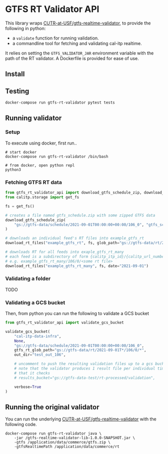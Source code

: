 # GTFS RT Validator API

This library wraps [CUTR-at-USF/gtfs-realtime-validator](https://github.com/CUTR-at-USF/gtfs-realtime-validator),
to provide the following in python:

* a `validate` function for running validation.
* a commandline tool for fetching and validating cal-itp realtime.

It relies on setting the `GTFS_VALIDATOR_JAR` environment variable with the path of the RT validator.
A Dockerfile is provided for ease of use.

## Install


## Testing

```shell
docker-compose run gtfs-rt-validator pytest tests
```

## Running validator

### Setup

To execute using docker, first run..

```shell
# start docker
docker-compose run gtfs-rt-validator /bin/bash

# from docker, open python repl
python3
```

### Fetching GTFS RT data

```python
from gtfs_rt_validator_api import download_gtfs_schedule_zip, download_rt_files
from calitp.storage import get_fs

fs = get_fs()

# creates a file named gtfs_schedule.zip with some zipped GTFS data
download_gtfs_schedule_zip(
    "gs://gtfs-data/schedule/2021-09-01T00:00:00+00:00/106_0", "gtfs_schedule"
)

# downloads an individual feed's RT files into example_gtfs_rt
download_rt_files("example_gtfs_rt", fs, glob_path="gs://gtfs-data/rt/2021-09-01T*/106/0/*")

# downloads RT for all feeds into exaple_gtfs_rt_many
# each feed is a subdirectory of form {calitp_itp_id}/{calitp_url_number}/
# e.g. example_gtfs_rt_many/106/0/<some rt file>
download_rt_files("example_gtfs_rt_many", fs, date="2021-09-01")
```

### Validating a folder

TODO

### Validating a GCS bucket

Then, from python you can run the following to validate a GCS bucket

```python
from gtfs_rt_validator_api import validate_gcs_bucket

validate_gcs_bucket(
    "cal-itp-data-infra",
    None,
    "gs://gtfs-data/schedule/2021-09-01T00:00:00+00:00/106_0",
    gtfs_rt_glob_path="gs://gtfs-data/rt/2021-09-01T*/106/0/*",
    out_dir="test_out_106",

    # uncomment to push the resulting validation files up to a gcs bucket.
    # note that the validator produces 1 result file per individual timepoint
    # that it checks
    # results_bucket="gs://gtfs-data-test/rt-processed/validation",

    verbose=True
)
```

## Running the original validator

You can run the underlying [CUTR-at-USF/gtfs-realtime-validator](https://github.com/CUTR-at-USF/gtfs-realtime-validator) with the following code.

```
docker-compose run gtfs-rt-validator java \
    -jar /gtfs-realtime-validator-lib-1.0.0-SNAPSHOT.jar \
    -gtfs /application/data/commerce/gtfs.zip \
    -gtfsRealtimePath /application/data/commerce/rt
```
